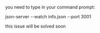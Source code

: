 you need to type in your command prompt:

json-server --watch info.json --port 3001


this issue will be solved soon
